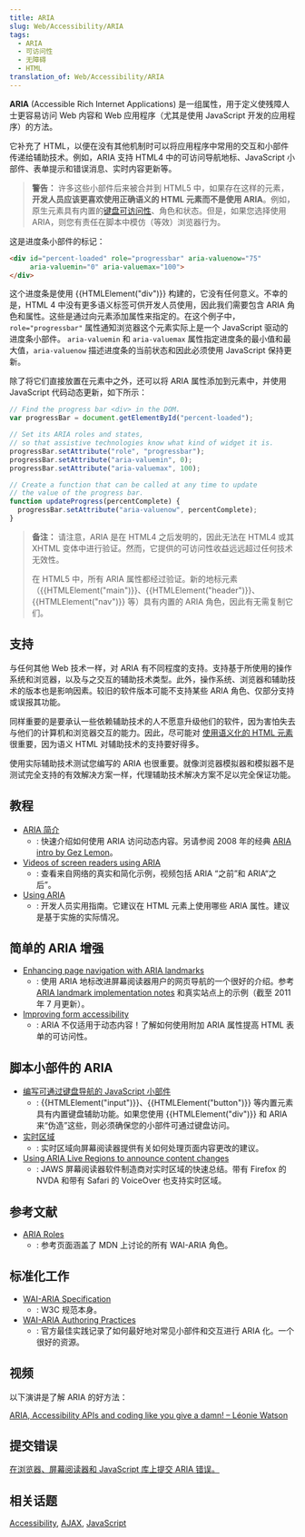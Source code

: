```yaml
---
title: ARIA
slug: Web/Accessibility/ARIA
tags:
  - ARIA
  - 可访问性
  - 无障碍
  - HTML
translation_of: Web/Accessibility/ARIA
---
```

**ARIA** (Accessible Rich Internet Applications) 是一组属性，用于定义使残障人士更容易访问 Web 内容和 Web 应用程序（尤其是使用 JavaScript 开发的应用程序）的方法。

它补充了 HTML，以便在没有其他机制时可以将应用程序中常用的交互和小部件传递给辅助技术。例如，ARIA 支持 HTML4 中的可访问导航地标、JavaScript 小部件、表单提示和错误消息、实时内容更新等。

> **警告：** 许多这些小部件后来被合并到 HTML5 中，如果存在这样的元素，**开发人员应该更喜欢使用正确语义的 HTML 元素而不是使用 ARIA**。例如，原生元素具有内置的[键盘可访问性](/zh-CN/docs/Web/Accessibility/Keyboard-navigable_JavaScript_widgets)、角色和状态。但是，如果您选择使用 ARIA，则您有责任在脚本中模仿（等效）浏览器行为。

这是进度条小部件的标记：

```html
<div id="percent-loaded" role="progressbar" aria-valuenow="75"
     aria-valuemin="0" aria-valuemax="100">
</div>
```

这个进度条是使用 {{HTMLElement("div")}} 构建的，它没有任何意义。不幸的是，HTML 4 中没有更多语义标签可供开发人员使用，因此我们需要包含 ARIA 角色和属性。这些是通过向元素添加属性来指定的。在这个例子中， `role="progressbar"` 属性通知浏览器这个元素实际上是一个 JavaScript 驱动的进度条小部件。 `aria-valuemin` 和 `aria-valuemax` 属性指定进度条的最小值和最大值，`aria-valuenow` 描述进度条的当前状态和因此必须使用 JavaScript 保持更新。

除了将它们直接放置在元素中之外，还可以将 ARIA 属性添加到元素中，并使用 JavaScript 代码动态更新，如下所示：

```js
// Find the progress bar <div> in the DOM.
var progressBar = document.getElementById("percent-loaded");

// Set its ARIA roles and states,
// so that assistive technologies know what kind of widget it is.
progressBar.setAttribute("role", "progressbar");
progressBar.setAttribute("aria-valuemin", 0);
progressBar.setAttribute("aria-valuemax", 100);

// Create a function that can be called at any time to update
// the value of the progress bar.
function updateProgress(percentComplete) {
  progressBar.setAttribute("aria-valuenow", percentComplete);
}
```

> **备注：** 请注意，ARIA 是在 HTML4 之后发明的，因此无法在 HTML4 或其 XHTML 变体中进行验证。然而，它提供的可访问性收益远远超过任何技术无效性。
>
> 在 HTML5 中，所有 ARIA 属性都经过验证。新的地标元素（{{HTMLElement("main")}}、{{HTMLElement("header")}}、{{HTMLElement("nav")}} 等）具有内置的 ARIA 角色，因此有无需复制它们。

## 支持

与任何其他 Web 技术一样，对 ARIA 有不同程度的支持。支持基于所使用的操作系统和浏览器，以及与之交互的辅助技术类型。此外，操作系统、浏览器和辅助技术的版本也是影响因素。较旧的软件版本可能不支持某些 ARIA 角色、仅部分支持或误报其功能。

同样重要的是要承认一些依赖辅助技术的人不愿意升级他们的软件，因为害怕失去与他们的计算机和浏览器交互的能力。因此，尽可能对 [使用语义化的 HTML 元素](/zh-CN/docs/Learn/Accessibility/HTML) 很重要，因为语义 HTML 对辅助技术的支持要好得多。

使用实际辅助技术测试您编写的 ARIA 也很重要。就像浏览器模拟器和模拟器不是测试完全支持的有效解决方案一样，代理辅助技术解决方案不足以完全保证功能。

## 教程

- [ARIA 简介](/zh-CN/docs/Web/Accessibility/An_overview_of_accessible_web_applications_and_widgets)
  - : 快速介绍如何使用 ARIA 访问动态内容。另请参阅 2008 年的经典 [ARIA intro by Gez Lemon](https://dev.opera.com/articles/view/introduction-to-wai-aria/)。
- [Videos of screen readers using ARIA](https://zomigi.com/blog/videos-of-screen-readers-using-aria-updated/)
  - : 查看来自网络的真实和简化示例，视频包括 ARIA “之前”和 ARIA“之后”。
- [Using ARIA](https://w3c.github.io/using-aria/)
  - : 开发人员实用指南。它建议在 HTML 元素上使用哪些 ARIA 属性。建议是基于实施的实际情况。

## 简单的 ARIA 增强

- [Enhancing page navigation with ARIA landmarks](https://www.paciellogroup.com/blog/2013/02/using-wai-aria-landmarks-2013/)
  - : 使用 ARIA 地标改进屏幕阅读器用户的网页导航的一个很好的介绍。参考 [ARIA landmark implementation notes](https://www.paciellogroup.com/blog/2011/07/html5-accessibility-chops-aria-landmark-support/) 和真实站点上的示例（截至 2011 年 7 月更新）。
- [Improving form accessibility](/zh-CN/docs/Web/Accessibility/ARIA/forms)
  - : ARIA 不仅适用于动态内容！了解如何使用附加 ARIA 属性提高 HTML 表单的可访问性。

## 脚本小部件的 ARIA

- [编写可通过键盘导航的 JavaScript 小部件](/zh-CN/docs/Web/Accessibility/Keyboard-navigable_JavaScript_widgets)
  - : {{HTMLElement("input")}}、{{HTMLElement("button")}} 等内置元素具有内置键盘辅助功能。如果您使用 {{HTMLElement("div")}} 和 ARIA 来“伪造”这些，则必须确保您的小部件可通过键盘访问。
- [实时区域](/zh-CN/docs/Web/Accessibility/ARIA/ARIA_Live_Regions)
  - : 实时区域向屏幕阅读器提供有关如何处理页面内容更改的建议。
- [Using ARIA Live Regions to announce content changes](https://www.freedomscientific.com/Training/Surfs-up/AriaLiveRegions.htm)
  - : JAWS 屏幕阅读器软件制造商对实时区域的快速总结。带有 Firefox 的 NVDA 和带有 Safari 的 VoiceOver 也支持实时区域。

## 参考文献

- [ARIA Roles](/zh-CN/docs/Web/Accessibility/ARIA/Roles)
  - : 参考页面涵盖了 MDN 上讨论的所有 WAI-ARIA 角色。

## 标准化工作

- [WAI-ARIA Specification](https://www.w3.org/TR/wai-aria-1.1/)
  - : W3C 规范本身。
- [WAI-ARIA Authoring Practices](https://www.w3.org/TR/wai-aria-practices-1.1/)
  - : 官方最佳实践记录了如何最好地对常见小部件和交互进行 ARIA 化。一个很好的资源。

## 视频

以下演讲是了解 ARIA 的好方法：

[ARIA, Accessibility APIs and coding like you give a damn! – Léonie Watson](https://www.youtube.com/watch?v=qdB8SRhqvFc)

## 提交错误

[在浏览器、屏幕阅读器和 JavaScript 库上提交 ARIA 错误。](/zh-CN/docs/Web/Accessibility/ARIA/How_to_file_ARIA-related_bugs)

## 相关话题

[Accessibility](/zh-CN/docs/Web/Accessibility), [AJAX](/zh-CN/docs/Web/Guide/AJAX), [JavaScript](/zh-CN/docs/Web/JavaScript)
